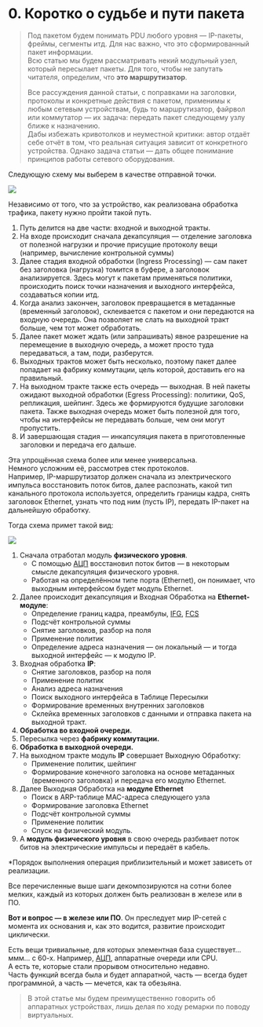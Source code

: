 # 0. Коротко о судьбе и пути пакета

> Под пакетом будем понимать PDU любого уровня — IP-пакеты, фреймы, сегменты итд. Для нас важно, что это сформированный пакет информации.  
> Всю статью мы будем рассматривать некий модульный узел, который пересылает пакеты. Для того, чтобы не запутать читателя, определим, что **это маршрутизатор**.  
>   
> Все рассуждения данной статьи, с поправками на заголовки, протоколы и конкретные действия с пакетом, применимы к любым сетевым устройствам, будь то маршрутизатор, файрвол или коммутатор — их задача: передать пакет следующему узлу ближе к назначению.  
> Дабы избежать кривотолков и неуместной критики: автор отдаёт себе отчёт в том, что реальная ситуация зависит от конкретного устройства. Однако задача статьи — дать общее понимание принципов работы сетевого оборудования.

Следующую схему мы выберем в качестве отправной точки.

![](../.gitbook/assets/image-168.png)

Независимо от того, что за устройство, как реализована обработка трафика, пакету нужно пройти такой путь.

1. Путь делится на две части: входной и выходной тракты.
2. На входе происходит сначала декапсуляция — отделение заголовка от полезной нагрузки и прочие присущие протоколу вещи \(например, вычисление контрольной суммы\)
3. Далее стадия входной обработки \(Ingress Processing\) — сам пакет без заголовка \(нагрузка\) томится в буфере, а заголовок анализируется. Здесь могут к пакетам применяться политики, происходить поиск точки назначения и выходного интерфейса, создаваться копии итд.
4. Когда анализ закончен, заголовок превращается в метаданные \(временный заголовок\), склеивается с пакетом и они передаются на входную очередь. Она позволяет не слать на выходной тракт больше, чем тот может обработать.
5. Далее пакет может ждать \(или запрашивать\) явное разрешение на перемещение в выходную очередь, а может просто туда передаваться, а там, поди, разберутся.
6. Выходных трактов может быть несколько, поэтому пакет далее попадает на фабрику коммутации, цель которой, доставить его на правильный.
7. На выходном тракте также есть очередь — выходная. В ней пакеты ожидают выходной обработки \(Egress Processing\): политики, QoS, репликация, шейпинг. Здесь же формируются будущие заголовки пакета. Также выходная очередь может быть полезной для того, чтобы на интерфейсы не передавать больше, чем они могут пропустить.
8. И завершающая стадия — инкапсуляция пакета в приготовленные заголовки и передача его дальше.

Эта упрощённая схема более или менее универсальна.  
Немного усложним её, рассмотрев стек протоколов.  
Например, IP-маршрутизатор должен сначала из электрического импульса восстановить поток битов, далее распознать, какой тип канального протокола используется, определить границы кадра, снять заголовок Ethernet, узнать что под ним \(пусть IP\), передать IP-пакет на дальнейшую обработку.

Тогда схема примет такой вид:

![](../.gitbook/assets/image-46.png)

1. Сначала отработал модуль **физического уровня**.
   * С помощью [АЦП](http://lookmeup.linkmeup.ru/#term573) восстановил поток битов — в некоторым смысле декапсуляция физического уровня.
   * Работая на определённом типе порта \(Ethernet\), он понимает, что выходным интерфейсом будет модуль Ethernet.
2. Далее происходит декапсуляция и Входная Обработка на **Ethernet-модуле**:
   * Определение границ кадра, преамбулы, [IFG](http://lookmeup.linkmeup.ru/#term603), [FCS](http://lookmeup.linkmeup.ru/#term604)
   * Подсчёт контрольной суммы
   * Снятие заголовков, разбор на поля
   * Применение политик
   * Определение адреса назначения — он локальный — и тогда выходной интерфейс — к модулю IP.
3. Входная обработка **IP**:
   * Снятие заголовков, разбор на поля
   * Применение политик
   * Анализ адреса назначения
   * Поиск выходного интерфейса в Таблице Пересылки
   * Формирование временных внутренних заголовков
   * Склейка временных заголовков с данными и отправка пакета на выходной тракт.
4. **Обработка во входной очереди.**
5. Пересылка через **фабрику коммутации.**
6. **Обработка в выходной очереди.**
7. На выходном тракте модуль **IP** совершает Выходную Обработку:
   * Применение политик, шейпинг
   * Формирование конечного заголовка на основе метаданных \(временного заголовка\) и передача его модулю Ethernet.
8. Далее Выходная Обработка на **модуле Ethernet**
   * Поиск в ARP-таблице MAC-адреса следующего узла
   * Формирование заголовка Ethernet
   * Подсчёт контрольной суммы
   * Применение политик
   * Спуск на физический модуль.
9. А **модуль физического уровня** в свою очередь разбивает поток битов на электрические импульсы и передаёт в кабель.

\*Порядок выполнения операция приблизительный и может зависеть от реализации.

Все перечисленные выше шаги декомпозируются на сотни более мелких, каждый из которых должен быть реализован в железе или в ПО.

**Вот и вопрос — в железе или ПО**. Он преследует мир IP-сетей с момента их основания и, как это водится, развитие происходит циклически.

Есть вещи тривиальные, для которых элементная база существует… ммм… с 60-х. Например, [АЦП](http://lookmeup.linkmeup.ru/#term573), аппаратные очереди или CPU.  
А есть те, которые стали прорывом относительно недавно.  
Часть функций всегда была и будет аппаратной, часть — всегда будет программной, а часть — мечется, как та обезьяна.

> В этой статье мы будем преимущественно говорить об аппаратных устройствах, лишь делая по ходу ремарки по поводу виртуальных.

